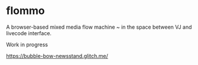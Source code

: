 # flommo

A browser-based mixed media flow machine ~ in the space between VJ and livecode interface.

Work in progress

https://bubble-bow-newsstand.glitch.me/
